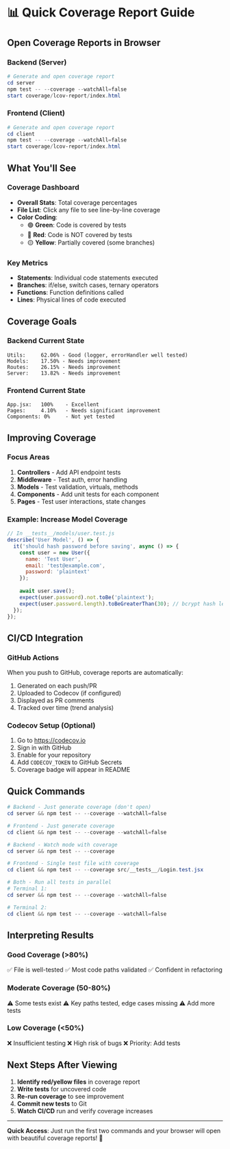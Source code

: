 # 📊 Quick Coverage Report Guide

## Open Coverage Reports in Browser

### Backend (Server)
```powershell
# Generate and open coverage report
cd server
npm test -- --coverage --watchAll=false
start coverage/lcov-report/index.html
```

### Frontend (Client)
```powershell
# Generate and open coverage report
cd client
npm test -- --coverage --watchAll=false
start coverage/lcov-report/index.html
```

## What You'll See

### Coverage Dashboard
- **Overall Stats**: Total coverage percentages
- **File List**: Click any file to see line-by-line coverage
- **Color Coding**:
  - 🟢 **Green**: Code is covered by tests
  - 🔴 **Red**: Code is NOT covered by tests
  - 🟡 **Yellow**: Partially covered (some branches)

### Key Metrics
- **Statements**: Individual code statements executed
- **Branches**: if/else, switch cases, ternary operators
- **Functions**: Function definitions called
- **Lines**: Physical lines of code executed

## Coverage Goals

### Backend Current State
```
Utils:     62.06% - Good (logger, errorHandler well tested)
Models:    17.50% - Needs improvement
Routes:    26.15% - Needs improvement
Server:    13.82% - Needs improvement
```

### Frontend Current State
```
App.jsx:   100%    - Excellent
Pages:     4.10%   - Needs significant improvement
Components: 0%     - Not yet tested
```

## Improving Coverage

### Focus Areas
1. **Controllers** - Add API endpoint tests
2. **Middleware** - Test auth, error handling
3. **Models** - Test validation, virtuals, methods
4. **Components** - Add unit tests for each component
5. **Pages** - Test user interactions, state changes

### Example: Increase Model Coverage
```javascript
// In __tests__/models/user.test.js
describe('User Model', () => {
  it('should hash password before saving', async () => {
    const user = new User({
      name: 'Test User',
      email: 'test@example.com',
      password: 'plaintext'
    });
    
    await user.save();
    expect(user.password).not.toBe('plaintext');
    expect(user.password.length).toBeGreaterThan(30); // bcrypt hash length
  });
});
```

## CI/CD Integration

### GitHub Actions
When you push to GitHub, coverage reports are automatically:
1. Generated on each push/PR
2. Uploaded to Codecov (if configured)
3. Displayed as PR comments
4. Tracked over time (trend analysis)

### Codecov Setup (Optional)
1. Go to https://codecov.io
2. Sign in with GitHub
3. Enable for your repository
4. Add `CODECOV_TOKEN` to GitHub Secrets
5. Coverage badge will appear in README

## Quick Commands

```powershell
# Backend - Just generate coverage (don't open)
cd server && npm test -- --coverage --watchAll=false

# Frontend - Just generate coverage
cd client && npm test -- --coverage --watchAll=false

# Backend - Watch mode with coverage
cd server && npm test -- --coverage

# Frontend - Single test file with coverage
cd client && npm test -- --coverage src/__tests__/Login.test.jsx

# Both - Run all tests in parallel
# Terminal 1:
cd server && npm test -- --coverage --watchAll=false

# Terminal 2:
cd client && npm test -- --coverage --watchAll=false
```

## Interpreting Results

### Good Coverage (>80%)
✅ File is well-tested
✅ Most code paths validated
✅ Confident in refactoring

### Moderate Coverage (50-80%)
⚠️ Some tests exist
⚠️ Key paths tested, edge cases missing
⚠️ Add more tests

### Low Coverage (<50%)
❌ Insufficient testing
❌ High risk of bugs
❌ Priority: Add tests

## Next Steps After Viewing

1. **Identify red/yellow files** in coverage report
2. **Write tests** for uncovered code
3. **Re-run coverage** to see improvement
4. **Commit new tests** to Git
5. **Watch CI/CD** run and verify coverage increases

---

**Quick Access**: Just run the first two commands and your browser will open with beautiful coverage reports! 🎉
